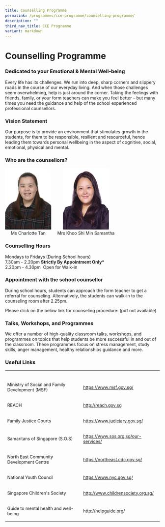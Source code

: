 ```yaml
---
title: Counselling Programme
permalink: /programmes/cce-programme/counselling-programme/
description: ""
third_nav_title: CCE Programme
variant: markdown
---
```

<h1><strong>Counselling Programme</strong></h1>
<h3>Dedicated to your Emotional &amp; Mental Well-being</h3>
<p>Every life has its challenges. We run into deep, sharp corners and slippery
roads in the course of our everyday living. And when those challenges seem
overwhelming, help is just around the corner. Taking the feelings with
friends, family, or your form teachers can make you feel better – but many
times you need the guidance and help of the school experienced professional
counsellors.</p>
<h3>Vision Statement</h3>
<p>Our purpose is to provide an environment that stimulates growth in the
students, for them to be responsible, resilient and resourceful, hence
leading them towards personal wellbeing in the aspect of cognitive, social,
emotional, physical and mental.</p>
<h3>Who are the counsellors?</h3>

<div style="display: flex; gap: 20px; align-items: center;">
  <div style="text-align: center;">
    <img alt="Ms Charlotte Tan" src="/images/miss_charlotte_tan_xueting.jpg" style="width:150px;height:200px;">
    <br>Ms Charlotte Tan
  </div>
  <div style="text-align: center;">
    <img alt="Mrs Khoo Shi Min Samantha" src="/images/Samanthacounsel.jpg" style="width:150px;height:200px;">
    <br>Mrs Khoo Shi Min Samantha
  </div>
</div>


<h3>Counselling Hours</h3>
<p>Mondays to Fridays (During School hours)
<br>7.30am - 2.20pm <strong>Strictly By Appointment Only*</strong>
<br>2.20pm - 4.30pm&nbsp; Open for Walk-in</p>
<h3>Appointment with the school counsellor</h3>
<p>During school hours, students can approach the form teacher to get a referral
for counseling. Alternatively, the students can walk-in to the counseling
room after 2.25pm.</p>
<p>Please click on the below link for counseling procedure: (pdf not available)</p>
<h3>Talks, Workshops, and Programmes</h3>
<p>We offer a number of high-quality classroom talks, workshops, and programmes
on topics that help students be more successful in and out of the classroom.
These programmes focus on stress management, study skills, anger management,
healthy relationships guidance and more.</p>
<h3>Useful Links</h3>
<table style="minWidth: 50px">
<colgroup>
<col>
<col>
</colgroup>
<tbody>
<tr>
<th rowspan="1" colspan="1">
<p></p>
</th>
<th rowspan="1" colspan="1">
<p></p>
</th>
</tr>
<tr>
<td rowspan="1" colspan="1">
<p>Ministry of Social and Family Development (MSF)</p>
</td>
<td rowspan="1" colspan="1">
<p><a href="https://www.msf.gov.sg/" rel="noopener noreferrer nofollow" target="_blank">https://www.msf.gov.sg/</a>
</p>
</td>
</tr>
<tr>
<td rowspan="1" colspan="1">
<p>REACH</p>
</td>
<td rowspan="1" colspan="1">
<p><a href="https://www.reach.gov.sg/" rel="noopener noreferrer nofollow" target="_blank">http://reach.gov.sg</a>
</p>
</td>
</tr>
<tr>
<td rowspan="1" colspan="1">
<p>Family Justice Courts</p>
</td>
<td rowspan="1" colspan="1">
<p><a href="https://www.judiciary.gov.sg/" rel="noopener noreferrer nofollow" target="_blank">https://www.judiciary.gov.sg/</a>
</p>
</td>
</tr>
<tr>
<td rowspan="1" colspan="1">
<p>Samaritans of Singapore (S.O.S)</p>
</td>
<td rowspan="1" colspan="1">
<p><a href="https://www.sos.org.sg/our-services/" rel="noopener noreferrer nofollow" target="_blank">https://www.sos.org.sg/our-services/</a>
</p>
</td>
</tr>
<tr>
<td rowspan="1" colspan="1">
<p>North East Community Development Centre</p>
</td>
<td rowspan="1" colspan="1">
<p><a href="https://northeast.cdc.gov.sg/" rel="noopener noreferrer nofollow" target="_blank">https://northeast.cdc.gov.sg/</a>
</p>
</td>
</tr>
<tr>
<td rowspan="1" colspan="1">
<p>National Youth Council</p>
</td>
<td rowspan="1" colspan="1">
<p><a href="https://www.nyc.gov.sg/" rel="noopener noreferrer nofollow" target="_blank">https://www.nyc.gov.sg/</a>
</p>
</td>
</tr>
<tr>
<td rowspan="1" colspan="1">
<p>Singapore Children's Society</p>
</td>
<td rowspan="1" colspan="1">
<p><a href="http://www.childrensociety.org.sg/" rel="noopener noreferrer nofollow" target="_blank">http://www.childrensociety.org.sg/</a>
</p>
</td>
</tr>
<tr>
<td rowspan="1" colspan="1">
<p>Guide to mental health and well-being</p>
</td>
<td rowspan="1" colspan="1">
<p><a href="http://helpguide.org/" rel="noopener noreferrer nofollow" target="_blank">http://helpguide.org/</a>
</p>
</td>
</tr>
</tbody>
</table>
<p></p>